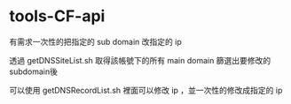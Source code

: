 # tools-CF-api

有需求一次性的把指定的 sub domain 改指定的 ip

透過 getDNSSiteList.sh 取得該帳號下的所有 main domain
篩選出要修改的 subdomain後 

可以使用 getDNSRecordList.sh 
裡面可以修改 ip ，並一次性的修改成指定的 ip
